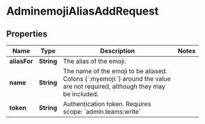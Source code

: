 

# AdminemojiAliasAddRequest


## Properties

| Name | Type | Description | Notes |
|------------ | ------------- | ------------- | -------------|
|**aliasFor** | **String** | The alias of the emoji. |  |
|**name** | **String** | The name of the emoji to be aliased. Colons (&#x60;:myemoji:&#x60;) around the value are not required, although they may be included. |  |
|**token** | **String** | Authentication token. Requires scope: &#x60;admin.teams:write&#x60; |  |



